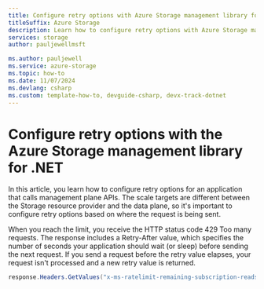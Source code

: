 ```yaml
---
title: Configure retry options with Azure Storage management library for .NET
titleSuffix: Azure Storage
description: Learn how to configure retry options with Azure Storage management library for .NET
services: storage
author: pauljewellmsft

ms.author: pauljewell
ms.service: azure-storage
ms.topic: how-to
ms.date: 11/07/2024
ms.devlang: csharp
ms.custom: template-how-to, devguide-csharp, devx-track-dotnet
---
```


# Configure retry options with the Azure Storage management library for .NET

In this article, you learn how to configure retry options for an application that calls management plane APIs. The scale targets are different between the Storage resource provider and the data plane, so it's important to configure retry options based on where the request is being sent.

When you reach the limit, you receive the HTTP status code 429 Too many requests. The response includes a Retry-After value, which specifies the number of seconds your application should wait (or sleep) before sending the next request. If you send a request before the retry value elapses, your request isn't processed and a new retry value is returned.

```csharp
response.Headers.GetValues("x-ms-ratelimit-remaining-subscription-reads").GetValue(0)
```